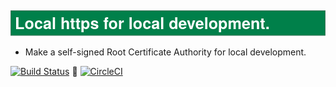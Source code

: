 ## <svg xmlns="http://www.w3.org/2000/svg" viewBox="40 86 1000 80"><defs><style>.a{fill:#00804a;stroke:#707070;}.b{fill:#fff;font-size:50px;font-family:HelveticaNeue, Helvetica Neue;}.c{stroke:none;}.d{fill:none;}</style></defs><g transform="translate(17 -13)"><g class="a" transform="translate(23 99)"><rect class="c" width="1000" height="80"/><rect class="d" x="0.5" y="0.5" width="999" height="79"/></g><text class="b" transform="translate(37 158)"><tspan x="0" y="0">Local https for local development.</tspan></text></g></svg>

* Make a self-signed Root Certificate Authority for local development.

[![Build Status](https://travis-ci.org/madeny/lhttps.svg?branch=master)](https://travis-ci.org/madeny/lhttps)  [![CircleCI](https://circleci.com/gh/CircleCI-Public/circleci-demo-php-laravel.svg?style=svg)](https://circleci.com/gh/madeny/Eeasycert)

<!-- https://circleci.com/gh/madeny/Eeasycert -->

